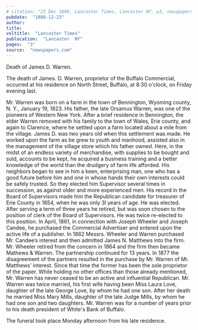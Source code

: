 ```yaml
---
# citation: "23 Dec 1886, Lancaster Times, Lancaster NY, p3, newspapers.com."
pubdate:  "1886-12-23"
author: 
title: 
voltitle:  "Lancaster Times"
publocation:  "Lancaster  NY"
pages:  "3"
source:  "newspapers.com"
---
```

Death of James D. Warren. 

The death of James. D. Warren, proprietor of the Buffalo Commercial, occurred at his residence on North Street, Buffalo, at 8:30 o'clock, on Friday evening last. 

Mr. Warren was born on a farm in the town of Bennington, Wyoming county, N. Y., January 19, 1823. His father, the late Orsamus Warren, was one of the pioneers of Western New York. After a brief residence in Bennington, the elder Warren removed with his family to the town of Wales, Erie county, and again to Clarence, where he settled upon a farm located about a mile from the village. James D. was two years old when this settlement was made. He worked upon the farm as be grew to youth and manhood, assisted also in the management of the village store which his father owned. Here, in the midst of an endless variety of merchandise, with supplies to be bought and sold, accounts to be kept, he acquired a business training and a better knowledge of the world than the drudgery of farm life afforded. His neighbors began to see in him a keen, enterprising man, one who has a good future before him and one in whose hands their own interests could be safely trusted. So they elected him Supervisor several times in succession, as against older and more experienced men. His record in the Board of Supervisors made him the Republican candidate for treasurer of Erie County in 1854, when he was only 3l years of age. He was elected. After serving a term of three years he retired, but was soon chosen to the position of clerk of the Board of Supervisors. He was twice re-elected to this position. In April, 1861, in connection with Joseph Wheeler and Joseph Candee, he purchased the Commercial Advertiser and entered upon the active life of a publisher. In 1862 Messrs. Wheeler and Warren purchased Mr. Candee’s interest and then admitted James N. Matthews into the firm. Mr. Wheeler retired from the concern in 1864 and the firm then became Mathews & Warren. The partnership continued for 13 years. In 1877 the disagreement of the partners resulted in the purchase by Mr. Warren of Mr. Matthews’ interest. Since that time the former has been the sole proprietor of the paper. While holding no other offices than those already mentioned, Mr. Warren has never ceased to be an active and influential Republican. Mr. Warren was twice married, his first wife having been Miss Laura Love, daughter of the late George Love, by whom he had one son. After her death he married Miss Mary Mills, daughter of the late Judge Mills, by whom he had one son and two daughters. Mr. Warren was for a number of years prior to his death president of White's Bank of Buffalo. 

The funeral took place Monday afternoon from his late residence. 
